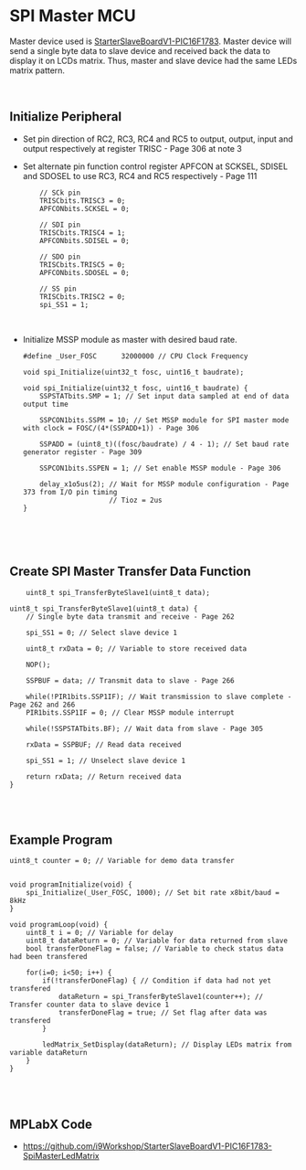 # SPI Master MCU

Master device used is [StarterSlaveBoardV1-PIC16F1783](https://github.com/i9Workshop/Tutorials-Microchip-XC8). 
Master device will send a single byte data to slave device and received back the data to display it on LCDs matrix. Thus, master and slave device had the same LEDs matrix pattern.
<br/>

<br/>

## Initialize Peripheral

* Set pin direction of RC2, RC3, RC4 and RC5 to output, output, input and output respectively at register TRISC - Page 306 at note 3
* Set alternate pin function control register APFCON at SCKSEL, SDISEL and SDOSEL to use RC3, RC4 and RC5 respectively - Page 111
  ```
      // SCk pin
      TRISCbits.TRISC3 = 0;
      APFCONbits.SCKSEL = 0;
      
      // SDI pin
      TRISCbits.TRISC4 = 1;
      APFCONbits.SDISEL = 0;
      
      // SDO pin
      TRISCbits.TRISC5 = 0;
      APFCONbits.SDOSEL = 0;
      
      // SS pin
      TRISCbits.TRISC2 = 0;
      spi_SS1 = 1;
  ```
  <br/>

* Initialize MSSP module as master with desired baud rate.
  
  ```
  #define _User_FOSC      32000000 // CPU Clock Frequency
  ```
  
  ```
  void spi_Initialize(uint32_t fosc, uint16_t baudrate);
  ```
  
  ```
  void spi_Initialize(uint32_t fosc, uint16_t baudrate) {
      SSPSTATbits.SMP = 1; // Set input data sampled at end of data output time
      
      SSPCON1bits.SSPM = 10; // Set MSSP module for SPI master mode with clock = FOSC/(4*(SSPADD+1)) - Page 306
      
      SSPADD = (uint8_t)((fosc/baudrate) / 4 - 1); // Set baud rate generator register - Page 309
  	
      SSPCON1bits.SSPEN = 1; // Set enable MSSP module - Page 306
      
      delay_x1o5us(2); // Wait for MSSP module configuration - Page 373 from I/O pin timing
                       // Tioz = 2us
  }
  ```
  <br/>

<br/>

## Create SPI Master Transfer Data Function

```
    uint8_t spi_TransferByteSlave1(uint8_t data);
```

```
uint8_t spi_TransferByteSlave1(uint8_t data) {
    // Single byte data transmit and receive - Page 262
    
    spi_SS1 = 0; // Select slave device 1
    
    uint8_t rxData = 0; // Variable to store received data
    
    NOP();
    
    SSPBUF = data; // Transmit data to slave - Page 266
    
    while(!PIR1bits.SSP1IF); // Wait transmission to slave complete - Page 262 and 266
    PIR1bits.SSP1IF = 0; // Clear MSSP module interrupt
    
    while(!SSPSTATbits.BF); // Wait data from slave - Page 305
    
    rxData = SSPBUF; // Read data received
    
    spi_SS1 = 1; // Unselect slave device 1
    
    return rxData; // Return received data
}
```
<br/>

<br/>

## Example Program

```
uint8_t counter = 0; // Variable for demo data transfer


void programInitialize(void) {
    spi_Initialize(_User_FOSC, 1000); // Set bit rate x8bit/baud = 8kHz
}

void programLoop(void) {
    uint8_t i = 0; // Variable for delay
    uint8_t dataReturn = 0; // Variable for data returned from slave
    bool transferDoneFlag = false; // Variable to check status data had been transfered
    
    for(i=0; i<50; i++) {
        if(!transferDoneFlag) { // Condition if data had not yet transfered
            dataReturn = spi_TransferByteSlave1(counter++); // Transfer counter data to slave device 1
            transferDoneFlag = true; // Set flag after data was transfered
        }
        
        ledMatrix_SetDisplay(dataReturn); // Display LEDs matrix from variable dataReturn
    }
}
```
<br/>

<br/>

## MPLabX Code

* https://github.com/i9Workshop/StarterSlaveBoardV1-PIC16F1783-SpiMasterLedMatrix
<br/>

<br/>

